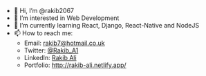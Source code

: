 - 👋 Hi, I’m @rakib2067
- 👀 I’m interested in Web Development
- 🌱 I’m currently learning React, Django, React-Native and NodeJS
- 📫 How to reach me:
    - Email: rakib7@hotmail.co.uk 
    - Twitter: [@Rakib_A1](https://mobile.twitter.com/Rakib_A1)
    - LinkedIn: [Rakib Ali](https://www.linkedin.com/in/rakib-ali-89a815197/)
    - Portfolio: http://rakib-ali.netlify.app/

<!---
rakib2067/rakib2067 is a ✨ special ✨ repository because its `README.md` (this file) appears on your GitHub profile.
You can click the Preview link to take a look at your changes.
--->

